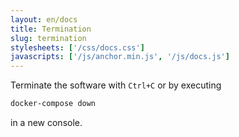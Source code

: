 ```yaml
---
layout: en/docs
title: Termination
slug: termination
stylesheets: ['/css/docs.css']
javascripts: ['/js/anchor.min.js', '/js/docs.js']
---
```

Terminate the software with `Ctrl+C` or by executing

```sh
docker-compose down
```

in a new console.

